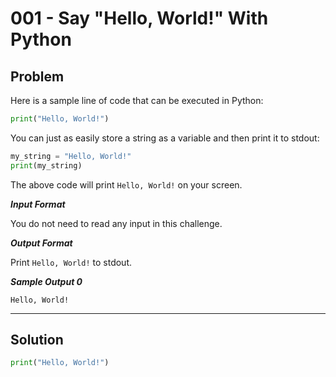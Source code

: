 # 001 - Say "Hello, World!" With Python
## Problem

Here is a sample line of code that can be executed in Python:

```python
print("Hello, World!")
```

You can just as easily store a string as a variable and then print it to stdout:

```python
my_string = "Hello, World!"
print(my_string)
```

The above code will print `Hello, World!` on your screen.

***Input Format***

You do not need to read any input in this challenge.

***Output Format***

Print `Hello, World!` to stdout.

***Sample Output 0***

```
Hello, World!
```

---

## Solution
```python
print("Hello, World!")
```
